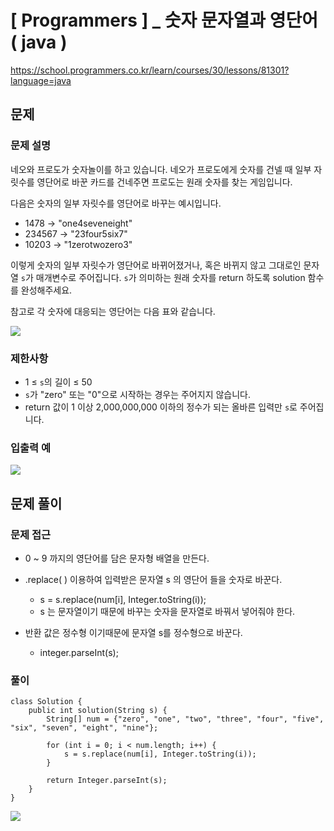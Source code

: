 # [ Programmers ] _ 숫자 문자열과 영단어 ( java )

https://school.programmers.co.kr/learn/courses/30/lessons/81301?language=java
## 문제 
### 문제 설명
네오와 프로도가 숫자놀이를 하고 있습니다. 네오가 프로도에게 숫자를 건넬 때 일부 자릿수를 영단어로 바꾼 카드를 건네주면 프로도는 원래 숫자를 찾는 게임입니다.  
  
다음은 숫자의 일부 자릿수를 영단어로 바꾸는 예시입니다.

- 1478 → "one4seveneight"
- 234567 → "23four5six7"
- 10203 → "1zerotwozero3"

이렇게 숫자의 일부 자릿수가 영단어로 바뀌어졌거나, 혹은 바뀌지 않고 그대로인 문자열 `s`가 매개변수로 주어집니다. `s`가 의미하는 원래 숫자를 return 하도록 solution 함수를 완성해주세요.

참고로 각 숫자에 대응되는 영단어는 다음 표와 같습니다.

![](https://i.imgur.com/RvilwM0.png)


### 제한사항
- 1 ≤ `s`의 길이 ≤ 50
- `s`가 "zero" 또는 "0"으로 시작하는 경우는 주어지지 않습니다.
- return 값이 1 이상 2,000,000,000 이하의 정수가 되는 올바른 입력만 `s`로 주어집니다.

### 입출력 예
![](https://i.imgur.com/h2JAoNo.png)






## 문제 풀이
### 문제 접근
- 0 ~ 9 까지의 영단어를 담은 문자형 배열을 만든다.

- .replace( )  이용하여 입력받은 문자열 s 의 영단어 들을 숫자로 바꾼다.
	- s = s.replace(num[i], Integer.toString(i));
	- s 는 문자열이기 때문에 바꾸는 숫자을 문자열로 바꿔서 넣어줘야 한다.
	  
- 반환 값은 정수형 이기때문에 문자열 s를 정수형으로 바꾼다.
	- integer.parseInt(s);


### 풀이
```
class Solution {
    public int solution(String s) {
        String[] num = {"zero", "one", "two", "three", "four", "five", "six", "seven", "eight", "nine"};
            
        for (int i = 0; i < num.length; i++) {
            s = s.replace(num[i], Integer.toString(i));
        }
        
        return Integer.parseInt(s);
    }
}
```

![](https://i.imgur.com/zG85oKd.png)












